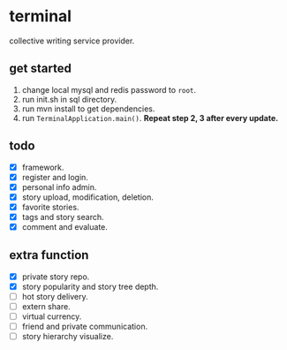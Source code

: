 # terminal
collective writing service provider.

## get started
1. change local mysql and redis password to `root`.
2. run init.sh in sql directory.
3. run mvn install to get dependencies.
4. run `TerminalApplication.main()`.
**Repeat step 2, 3 after every update.**

## todo
- [x] framework.
- [x] register and login.
- [x] personal info admin.
- [x] story upload, modification, deletion.
- [x] favorite stories.
- [x] tags and story search.
- [x] comment and evaluate.

## extra function
- [x] private story repo.
- [x] story popularity and story tree depth. 
- [ ] hot story delivery.
- [ ] extern share.
- [ ] virtual currency.
- [ ] friend and private communication.
- [ ] story hierarchy visualize.
